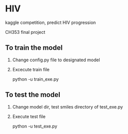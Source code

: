 # HIV

kaggle competition, predict HIV progression

CH353 final project


## To train the model
1. Change config.py file to designated model
2. Excecute train file
    
    python -u train_exe.py

## To test the model
1. Change model dir, test smiles directory of test_exe.py
2. Execute test file
    
    python -u test_exe.py

